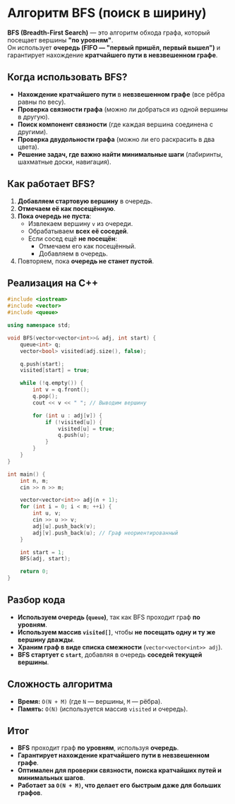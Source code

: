 # Алгоритм BFS (поиск в ширину)

**BFS (Breadth-First Search)** — это алгоритм обхода графа, который посещает вершины **"по уровням"**.  
Он использует **очередь (FIFO — "первый пришёл, первый вышел")** и гарантирует нахождение **кратчайшего пути в невзвешенном графе**.

## Когда использовать BFS?
- **Нахождение кратчайшего пути** в **невзвешенном графе** (все рёбра равны по весу).  
- **Проверка связности графа** (можно ли добраться из одной вершины в другую).  
- **Поиск компонент связности** (где каждая вершина соединена с другими).  
- **Проверка двудольности графа** (можно ли его раскрасить в два цвета).  
- **Решение задач, где важно найти минимальные шаги** (лабиринты, шахматные доски, навигация).  

## Как работает BFS?
1. **Добавляем стартовую вершину** в очередь.  
2. **Отмечаем её как посещённую**.  
3. **Пока очередь не пуста**:
   - Извлекаем вершину `v` из очереди.  
   - Обрабатываем **всех её соседей**.  
   - Если сосед ещё **не посещён**:
     - Отмечаем его как посещённый.  
     - Добавляем в очередь.  
4. Повторяем, пока **очередь не станет пустой**.  

## Реализация на C++
```cpp
#include <iostream>
#include <vector>
#include <queue>

using namespace std;

void BFS(vector<vector<int>>& adj, int start) {
    queue<int> q;
    vector<bool> visited(adj.size(), false);

    q.push(start);
    visited[start] = true;

    while (!q.empty()) {
        int v = q.front();
        q.pop();
        cout << v << " "; // Выводим вершину

        for (int u : adj[v]) {
            if (!visited[u]) {
                visited[u] = true;
                q.push(u);
            }
        }
    }
}

int main() {
    int n, m;
    cin >> n >> m;

    vector<vector<int>> adj(n + 1);
    for (int i = 0; i < m; ++i) {
        int u, v;
        cin >> u >> v;
        adj[u].push_back(v);
        adj[v].push_back(u); // Граф неориентированный
    }

    int start = 1;
    BFS(adj, start);

    return 0;
}
```

## Разбор кода
- **Используем очередь (`queue`)**, так как BFS проходит граф **по уровням**.  
- **Используем массив `visited[]`**, чтобы **не посещать одну и ту же вершину дважды**.  
- **Храним граф в виде списка смежности** (`vector<vector<int>> adj`).  
- **BFS стартует с `start`**, добавляя в очередь **соседей текущей вершины**.  

## Сложность алгоритма
- **Время:** `O(N + M)` (где `N` — вершины, `M` — рёбра).  
- **Память:** `O(N)` (используется массив `visited` и очередь).  

## Итог
- **BFS** проходит граф **по уровням**, используя **очередь**.  
- **Гарантирует нахождение кратчайшего пути в невзвешенном графе**.  
- **Оптимален для проверки связности, поиска кратчайших путей и минимальных шагов**.  
- **Работает за `O(N + M)`, что делает его быстрым даже для больших графов**.  
